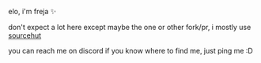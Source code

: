 elo, i'm freja ✨

don't expect a lot here except maybe the one or other fork/pr, i mostly use [sourcehut](https://git.sr.ht/~jat)

you can reach me on discord if you know where to find me, just ping me :D


<!---
eldritch-elder/eldritch-elder is a ✨ special ✨ repository because its `README.md` (this file) appears on your GitHub profile.
You can click the Preview link to take a look at your changes.
--->
